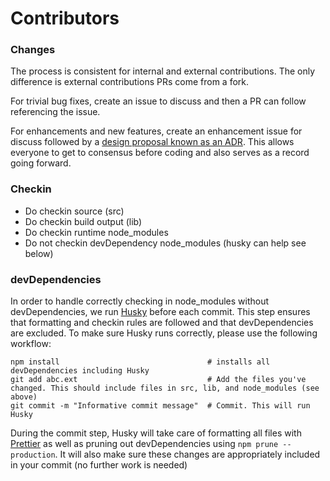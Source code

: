 # Contributors

### Changes

The process is consistent for internal and external contributions.  The only difference is external contributions PRs come from a fork.

For trivial bug fixes, create an issue to discuss and then a PR can follow referencing the issue.

For enhancements and new features, create an enhancement issue for discuss followed by a [design proposal known as an ADR](https://github.com/actions/setup-ruby/blob/adrs/adrs/README.md).  This allows everyone to get to consensus before coding and also serves as a record going forward.

### Checkin

- Do checkin source (src)
- Do checkin build output (lib)
- Do checkin runtime node_modules
- Do not checkin devDependency node_modules (husky can help see below)

### devDependencies

In order to handle correctly checking in node_modules without devDependencies, we run [Husky](https://github.com/typicode/husky) before each commit.
This step ensures that formatting and checkin rules are followed and that devDependencies are excluded. To make sure Husky runs correctly, please use the following workflow:

```
npm install                                 # installs all devDependencies including Husky
git add abc.ext                             # Add the files you've changed. This should include files in src, lib, and node_modules (see above)
git commit -m "Informative commit message"  # Commit. This will run Husky
```

During the commit step, Husky will take care of formatting all files with [Prettier](https://github.com/prettier/prettier) as well as pruning out devDependencies using `npm prune --production`.
It will also make sure these changes are appropriately included in your commit (no further work is needed)
